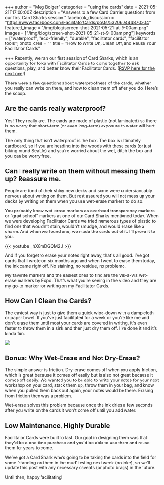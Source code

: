 +++
author = "Meg Bolger"
categories = "using the cards"
date = 2021-05-21T17:00:00Z
description = "Answers to a few Card Carrier questions from our first Card Sharks session."
facebook_discussion = "https://www.facebook.com/FacilitatorCards/posts/532060444870304"
featured_image = "/img/blog/screen-shot-2021-05-21-at-9-00am.png"
images = ["/img/blog/screen-shot-2021-05-21-at-9-00am.png"]
keywords = ["waterproof", "eco-friendly", "durable", "facilitator cards", "facilitator tools"]
photo_cred = ""
title = "How to Write On, Clean Off, and Reuse Your Facilitator Cards"

+++
Recently, we ran our first session of Card Sharks, which is an opportunity for folks with Facilitator Cards to come together to ask questions, play, and better know their Facilitator Cards. ([RSVP here for the next one](https://airtable.com/shrqI0e9xxclfLLCr)!)

There were a few questions about waterproofness of the cards, whether you really can write on them, and how to clean them off after you do. Here’s the scoop.

## Are the cards really waterproof?

Yes! They really are. The cards are made of plastic (not laminated) so there is no worry that short-term (or even long-term) exposure to water will hurt them.

The only thing that isn’t waterproof is the box. The box is ultimately cardboard, so if you are heading into the woods with these cards (or just biking round Seattle) and you’re worried about the wet, ditch the box and you can be worry free.

## Can I really write on them without messing them up? Reassure me.

People are fond of their shiny new decks and some were understandably nervous about writing on them. But rest assured you will not mess up your decks by writing on them when you use wet-erase markers to do so.

You probably know wet-erase markers as overhead transparency markers or “grad school” markers as one of our Card Sharks mentioned today. When we were developing Facilitator Cards we tried numerous types of plastic to find one that wouldn’t stain, wouldn’t smudge, and would erase like a charm. And when we found one, we made the cards out of it. I’ll prove it to you.

{{< youtube _hX8mDGQM2U >}}

And if you forget to erase your notes right away, that's all good. I’ve got cards that I wrote on six months ago and when I went to erase them today, the ink came right off. No staining, no residue, no problemo.

My favorite markers and the easiest ones to find are the Vis-à-Vis wet-erase markers by Expo. That’s what you’re seeing in the video and they are my go-to marker for writing on my Facilitator Cards.

## How Can I Clean the Cards?

The easiest way is just to give them a quick wipe-down with a damp cloth or paper towel. If you’ve just facilitated for a week or you're like me and don't erase them until most your cards are covered in writing, it's even faster to throw them in a sink and then just dry them off. I've done it and it’s kinda fun.

![](/img/blog/cards-in-sink.png)

## Bonus: Why Wet-Erase and Not Dry-Erase?

The simple answer is friction. Dry-erase comes off when you apply friction, which is great because it comes off easily but is also not great because it comes off easily. We wanted you to be able to write your notes for your next workshop on your card, stack them up, throw them in your bag, and know when you pulled them back out again, your notes would be there. Erasing from friction then was a problem.

Wet-erase solves this problem because once the ink dries a few seconds after you write on the cards it won’t come off until you add water.

## Low Maintenance, Highly Durable

Facilitator Cards were built to last. Our goal in designing them was that they'd be a one time purchase and you'd be able to use them and reuse them for years to come.

We’ve got a Card Shark who’s going to be taking the cards into the field for some ‘standing on them in the mud’ testing next week (no joke), so we’ll update this post with any necessary caveats (or photo brags) in the future.

Until then, happy facilitating!